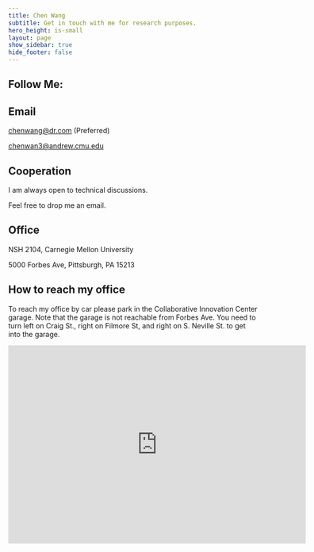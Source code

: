 ```yaml
---
title: Chen Wang
subtitle: Get in touch with me for research purposes.
hero_height: is-small
layout: page
show_sidebar: true
hide_footer: false
---
```


## Follow Me:

<div class="sharethis-inline-follow-buttons"></div>

## Email
[chenwang@dr.com](mailto:chenwang@dr.com) (Preferred)

[chenwan3@andrew.cmu.edu](mailto:chenwan3@andrew.cmu.edu)

## Cooperation

I am always open to technical discussions.

Feel free to drop me an email.

## Office

NSH 2104, Carnegie Mellon University

5000 Forbes Ave, Pittsburgh, PA 15213


## How to reach my office

To reach my office by car please park in the Collaborative Innovation Center garage. Note that the garage is not reachable from Forbes Ave. You need to turn left on Craig St., right on Filmore St, and right on S. Neville St. to get into the garage.

<div class="mapouter"><div class="gmap_canvas"><iframe width="600" height="400" id="gmap_canvas" src="https://maps.google.com/maps?q=newell%20simon%20hall&t=&z=15&ie=UTF8&iwloc=&output=embed" frameborder="0" scrolling="no" marginheight="0" marginwidth="0"></iframe><a href="https://www.embedgooglemap.net">embedgooglemap.net</a></div><style>.mapouter{position:relative;text-align:right;height:400px;width:600px;}.gmap_canvas {overflow:hidden;background:none!important;height:400px;width:600px;}</style></div>

<!-- ## Administrative Assistant

### Nora Kazour
NSH 2107, Carnegie Mellon University, 5000 Forbes Ave, Pittsburgh, PA 15213

Phone: (412) 268-6556

Email: [nkazour@andrew.cmu.edu](mailto:nkazour@andrew.cmu.edu) -->
